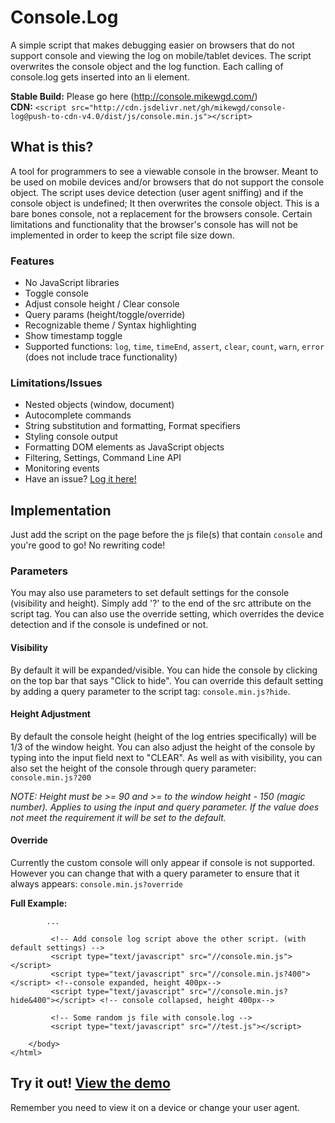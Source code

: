 Console.Log
==========

A simple script that makes debugging easier on browsers that do not support console and viewing the log on mobile/tablet devices. The script overwrites the console object and the log function. Each calling of console.log gets inserted into an li element.

**Stable Build:** Please go here (http://console.mikewgd.com/)  
**CDN:** `<script src="http://cdn.jsdelivr.net/gh/mikewgd/console-log@push-to-cdn-v4.0/dist/js/console.min.js"></script>`

## What is this?  
A tool for programmers to see a viewable console in the browser. Meant to be used on mobile devices and/or browsers that do not support the console object. The script uses device detection (user agent sniffing) and if the console object is undefined; It then overwrites the console object. This is a bare bones console, not a replacement for the browsers console. Certain limitations and functionality that the browser's console has will not be implemented in order to keep the script file size down.



### Features
* No JavaScript libraries
* Toggle console
* Adjust console height / Clear console
* Query params (height/toggle/override)
* Recognizable theme / Syntax highlighting
* Show timestamp toggle
* Supported functions: `log`, `time`, `timeEnd`, `assert`,
`clear`, `count`, `warn`, `error` (does not include trace functionality)


### Limitations/Issues
* Nested objects (window, document)
* Autocomplete commands
* String substitution and formatting, Format specifiers
* Styling console output
* Formatting DOM elements as JavaScript objects
* Filtering, Settings, Command Line API
* Monitoring events
*   Have an issue? [Log it here!](https://github.com/mikewgd/console-log/issues)

## Implementation
Just add the script on the page before the js file(s) that contain `console` and you're good to go! No rewriting code!

### Parameters
You may also use parameters to set default settings for the console (visibility and height). Simply add '?' to the end of the src attribute on the script tag. You can also use the override setting, which overrides the device detection and if the console is undefined or not.

#### Visibility
By default it will be expanded/visible. You can hide the console by clicking on the top bar that says "Click to hide". You can override this default setting by adding a query parameter to the script tag: `console.min.js?hide`.

#### Height Adjustment
By default the console height (height of the log entries specifically) will be 1/3 of the window height. You can also adjust the height of the console by typing into the input field next to "CLEAR". As well as with visibility, you can also set the height of the console through query parameter: `console.min.js?200`

_NOTE: Height must be >= 90 and >= to the window height - 150 (magic number). Applies to using the input and query parameter. If the value does not meet the requirement it will be set to the default._

#### Override
Currently the custom console will only appear if console is not supported. However you can change that with a query parameter to ensure that it always appears: `console.min.js?override`

**Full Example:**

            ...
        
             <!-- Add console log script above the other script. (with default settings) -->
             <script type="text/javascript" src="//console.min.js"></script>
             <script type="text/javascript" src="//console.min.js?400"></script> <!--console expanded, height 400px-->
             <script type="text/javascript" src="//console.min.js?hide&400"></script> <!-- console collapsed, height 400px-->

             <!-- Some random js file with console.log -->
             <script type="text/javascript" src="//test.js"></script>

        </body>
    </html>

## Try it out! [View the demo](http://console.mikewgd.com/demo)
Remember you need to view it on a device or change your user agent.